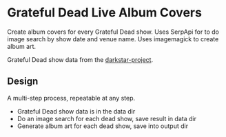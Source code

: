 # Grateful Dead Live Album Covers

Create album covers for every Grateful Dead show. Uses SerpApi for to do image search by show date and venue name. Uses imagemagick to create album art.

Grateful Dead show data from the [darkstar-project](https://github.com/MichaelAdamBerry/darkstar-project/tree/master/data).

## Design
A multi-step process, repeatable at any step. 
* Grateful Dead show data is in the data dir
* Do an image search for each dead show, save result in data dir
* Generate album art for each dead show, save into output dir


